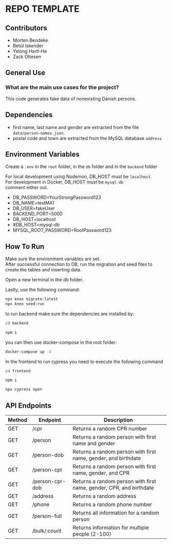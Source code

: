# REPO TEMPLATE

## Contributors

- Morten Bendeke
- Betül Iskender
- Yelong Hartl-He
- Zack Ottesen

## General Use

### What are the main use cases for the project? <br>
This code generates fake data of nonexisting Danish persons.

## Dependencies

- first name, last name and gender are extracted from the file `data/person-names.json`.
- postal code and town are extracted from the MySQL database `address`

## Environment Variables

Create a `.env` in the `root` folder, in the `db` folder and in the `backend` folder

For local development using Nodemon, DB_HOST must be `localhost`.<br>
For development in Docker, DB_HOST must be `mysql-db`
<br>
comment either out. 

- DB_PASSWORD=YourStrongPassword123
- DB_NAME=testMA1
- DB_USER=fakeUser
- BACKEND_PORT=5000
- DB_HOST=localhost
- #DB_HOST=mysql-db
- MYSQL_ROOT_PASSWORD=RootPassword123

## How To Run

Make sure the environment variables are set.<br>
After successful connection to DB, run the migration and seed files to create the tables and inserting data. <br>

Open a new terminal in the db folder. <br>

Lastly, use the following command:

```bash
npx knex migrate:latest
npx knex seed:run
```

to run backend make sure the dependencies are installed by:
```bash
cd backend
```

```bash
npm i
```

you can then use docker-compose in the root folder:

```bash
docker-compose up -d
```

In the frontend to run cypress you need to execute the following command 
```bash
cd frontend
```

```bash
npm i
```

```bash
npx cypress open
```

## API Endpoints

| Method | Endpoint           | Description                                                    |
|--------|--------------------|----------------------------------------------------------------|
| GET    | /cpr               | Returns a random CPR number                                    |
| GET    | /person            | Returns a random person with first name and gender             |
| GET    | /person-dob        | Returns a random person with first name, gender, and birthdate |
| GET    | /person-cpr        | Returns a random person with first name, gender, and CPR       |
| GET    | /person-cpr-dob    | Returns a random person with first name, gender, CPR, and birthdate |
| GET    | /address           | Returns a random address                                       |
| GET    | /phone             | Returns a random phone number                                  |
| GET    | /person-full       | Returns all information for a random person                    |
| GET    | /bulk/:count       | Returns information for multiple people (2-100)                |



